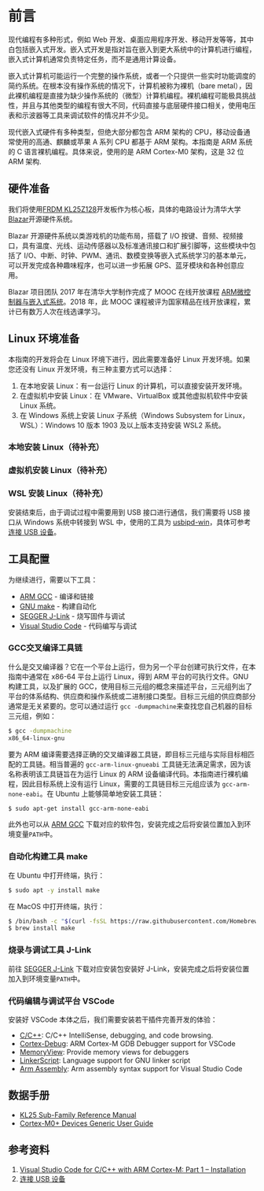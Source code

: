 # 前言
现代编程有多种形式，例如 Web 开发、桌面应用程序开发、移动开发等等，其中白包括嵌入式开发。嵌入式开发是指对旨在嵌入到更大系统中的计算机进行编程，嵌入式计算机通常负责特定任务，而不是通用计算设备。

嵌入式计算机可能运行一个完整的操作系统，或者一个只提供一些实时功能调度的简约系统。在根本没有操作系统的情况下，计算机被称为裸机（bare metal），因此裸机编程是直接为缺少操作系统的（微型）计算机编程。裸机编程可能极具挑战性，并且与其他类型的编程有很大不同，代码直接与底层硬件接口相关，使用电压表和示波器等工具来调试软件的情况并不少见。

现代嵌入式硬件有多种类型，但绝大部分都包含 ARM 架构的 CPU，移动设备通常使用的高通、麒麟或苹果 A 系列 CPU 都基于 ARM 架构。本指南是 ARM 系统的 C 语言裸机编程。具体来说，使用的是 ARM Cortex-M0 架构，这是 32 位 ARM 架构.

## 硬件准备
我们将使用[FRDM KL25Z128](https://www.nxp.com/design/development-boards/freedom-development-boards/mcu-boards/freedom-development-platform-for-kinetis-kl14-kl15-kl24-kl25-mcus:FRDM-KL25Z)开发板作为核心板，具体的电路设计为清华大学[Blazar](https://www.blazar.cn)开源硬件系统。

Blazar 开源硬件系统以类游戏机的功能布局，搭载了 I/O 按键、音频、视频接口，具有温度、光线、运动传感器以及标准通讯接口和扩展引脚等，这些模块中包括了 I/O、中断、时钟、PWM、通讯、数模变换等嵌入式系统学习的基本单元，可以开发完成各种趣味程序，也可以进一步拓展 GPS、蓝牙模块和各种创意应用。

Blazar 项目团队 2017 年在清华大学制作完成了 MOOC 在线开放课程 [ARM微控制器与嵌入式系统](https://www.xuetangx.com/course/THU08091000246/14768615?channel=i.area.manual_search)。2018 年，此 MOOC 课程被评为国家精品在线开放课程，累计已有数万人次在线选课学习。

## Linux 环境准备
本指南的开发将会在 Linux 环境下进行，因此需要准备好 Linux 开发环境。如果您还没有 Linux 开发环境，有三种主要方式可以选择：
1. 在本地安装 Linux：有一台运行 Linux 的计算机，可以直接安装开发环境。
2. 在虚拟机中安装 Linux：在 VMware、VirtualBox 或其他虚拟机软件中安装 Linux 系统。
3. 在 Windows 系统上安装 Linux 子系统（Windows Subsystem for Linux，WSL）：Windows 10 版本 1903 及以上版本支持安装 WSL2 系统。

### 本地安装 Linux（待补充）

### 虚拟机安装 Linux（待补充）

### WSL 安装 Linux（待补充）
安装结束后，由于调试过程中需要用到 USB 接口进行通信，我们需要将 USB 接口从 Windows 系统中转接到 WSL 中，使用的工具为 [usbipd-win](https://github.com/dorssel/usbipd-win)，具体可参考 [连接 USB 设备](https://learn.microsoft.com/zh-cn/windows/wsl/connect-usb)。

## 工具配置
为继续进行，需要以下工具：
- [ARM GCC](https://developer.arm.com/downloads/-/gnu-rm) - 编译和链接
- [GNU make](http://www.gnu.org/software/make/) - 构建自动化
- [SEGGER J-Link](https://www.segger.com/downloads/jlink/) - 烧写固件与调试
- [Visual Studio Code](https://code.visualstudio.com/) - 代码编写与调试

### GCC交叉编译工具链
什么是交叉编译器？它在一个平台上运行，但为另一个平台创建可执行文件，在本指南中通常在 x86-64 平台上运行 Linux，得到 ARM 平台的可执行文件。GNU 构建工具，以及扩展的 GCC，使用目标三元组的概念来描述平台，三元组列出了平台的体系结构、供应商和操作系统或二进制接口类型。目标三元组的供应商部分通常是无关紧要的。您可以通过运行 `gcc -dumpmachine`来查找您自己机器的目标三元组，例如：
```bash
$ gcc -dumpmachine
x86_64-linux-gnu
```

要为 ARM 编译需要选择正确的交叉编译器工具链，即目标三元组与实际目标相匹配的工具链。相当普遍的 `gcc-arm-linux-gnueabi` 工具链无法满足需求，因为该名称表明该工具链旨在为运行 Linux 的 ARM 设备编译代码。本指南进行裸机编程，因此目标系统上没有运行 Linux，需要的工具链目标三元组应该为 `gcc-arm-none-eabi`。在 Ubuntu 上能够简单地安装工具链：
```bash
$ sudo apt-get install gcc-arm-none-eabi
```

此外也可以从 [ARM GCC](https://developer.arm.com/downloads/-/gnu-rm) 下载对应的软件包，安装完成之后将安装位置加入到环境变量`PATH`中。

### 自动化构建工具 make
在 Ubuntu 中打开终端，执行：
```bash
$ sudo apt -y install make
```

在 MacOS 中打开终端，执行：
```bash
$ /bin/bash -c "$(curl -fsSL https://raw.githubusercontent.com/Homebrew/install/HEAD/install.sh)"
$ brew install make
```

### 烧录与调试工具 J-Link
前往 [SEGGER J-Link](https://www.segger.com/downloads/jlink/) 下载对应安装包安装好 J-Link，安装完成之后将安装位置加入到环境变量`PATH`中。

### 代码编辑与调试平台 VSCode
安装好 VSCode 本体之后，我们需要安装若干插件完善开发的体验：
* [C/C++](https://marketplace.visualstudio.com/items?itemName=ms-vscode.cpptools): C/C++ IntelliSense, debugging, and code browsing.
* [Cortex-Debug](https://marketplace.visualstudio.com/items?itemName=marus25.cortex-debug): ARM Cortex-M GDB Debugger support for VSCode
* [MemoryView](https://marketplace.visualstudio.com/items?itemName=mcu-debug.memory-view): Provide memory views for debuggers
* [LinkerScript](https://marketplace.visualstudio.com/items?itemName=ZixuanWang.linkerscript): Language support for GNU linker script
* [Arm Assembly](https://marketplace.visualstudio.com/items?itemName=dan-c-underwood.arm): Arm assembly syntax support for Visual Studio Code

## 数据手册
- [KL25 Sub-Family Reference Manual](https://gab.wallawalla.edu/~larry.aamodt/cptr480/nxp/KL25P80M48SF0RM.pdf)
- [Cortex-M0+ Devices Generic User Guide](https://developer.arm.com/documentation/dui0662/b/)

## 参考资料
1. [Visual Studio Code for C/C++ with ARM Cortex-M: Part 1 – Installation](https://mcuoneclipse.com/2021/05/01/visual-studio-code-for-c-c-with-arm-cortex-m-part-1/)
2. [连接 USB 设备](https://learn.microsoft.com/zh-cn/windows/wsl/connect-usb)